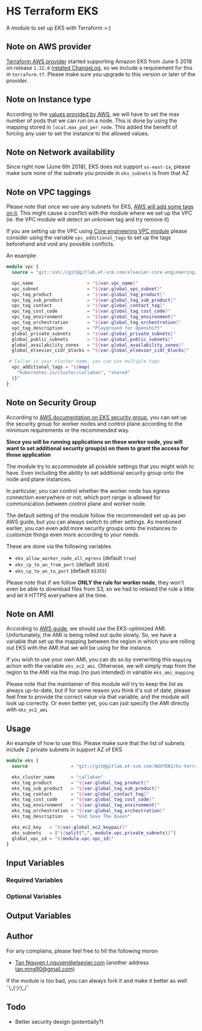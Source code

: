 # HS Terraform EKS

A module to set up EKS with Terraform >:)

## Note on AWS provider

[Terraform AWS
provider](https://github.com/terraform-providers/terraform-provider-aws) started
supporting Amazon EKS from June 5 2018 on release `1.22.0` ([related ChangeLog](https://github.com/terraform-providers/terraform-provider-aws/blob/master/CHANGELOG.md#1220-june-05-2018), so we include
a requirement for this in `terraform.tf`. Please make sure you upgrade to this
version or later of the provider.

## Note on Instance type

According to the [values provided by
AWS](https://amazon-eks.s3-us-west-2.amazonaws.com/1.10.3/2018-06-05/amazon-eks-nodegroup.yaml), we 
will have to set the max number of pods that we can run on a node. This is done
by using the mapping stored in `local.max_pod_per_node`. This added the benefit
of forcing any user to set the instance to the allowed values.

## Note on Network availability

Since right now (June 6th 2018), EKS does not support `us-east-1a`, please make
sure none of the subnets you provide in `eks_subnets` is from that AZ

## Note on VPC taggings

Please note that once we use any subnets for EKS, [AWS will add some tags on
it](https://docs.aws.amazon.com/eks/latest/userguide/network_reqs.html). This
might cause a conflict with the module where we set up the VPC (ie. the VPC
module will detect an unknown tag and try remove it)

If you are setting up the VPC using [Core engineering VPC module](https://gitlab.et-scm.com/elsevier-core-engineering/rp-terraform-vpc)
please consider using the variable `vpc_additional_tags` to set up the tags
beforehand and void any possible conflicts.

An example:
```terraform
module vpc {
  source = "git::ssh://git@gitlab.et-scm.com/elsevier-core-engineering/rp-terraform-vpc.git?ref=2.4.1"

  vpc_name                    = "${var.vpc_name}"
  vpc_subnet                  = "${var.global_vpc_subnet}"
  vpc_tag_product             = "${var.global_tag_product}"
  vpc_tag_sub_product         = "${var.global_tag_sub_product}"
  vpc_tag_contact             = "${var.global_contact_tag}"
  vpc_tag_cost_code           = "${var.global_tag_cost_code}"
  vpc_tag_environment         = "${var.global_tag_environment}"
  vpc_tag_orchestration       = "${var.global_tag_orchestration}"
  vpc_tag_description         = "Playground for Openshift"
  global_private_subnets      = "${var.global_private_subnets}"
  global_public_subnets       = "${var.global_public_subnets}"
  global_availability_zones   = "${var.global_availability_zones}"
  global_elsevier_cidr_blocks = "${var.global_elsevier_cidr_blocks}"

 # Callan is your cluster name, you can use multiple tags
  vpc_additional_tags = "${map(
    "kubernetes.io/cluster/callahan", "shared"
  )}"
}
```

## Note on Security Group

According to [AWS documentation on EKS security
group](https://docs.aws.amazon.com/eks/latest/userguide/sec-group-reqs.html),
you can set up the security group for worker nodes and control plane according
to the minimum requirements or the recommended way.

**Since you will be running applications on these worker node, you will want to
set additional security group(s) on them to grant the access for those
application**

The module try to accommodate all possible settings that you might wish to have.
Even including the ability to set additional security group onto the node and
plane instances.

In particular, you can control whether the worker node has egress connection
everywhere or not, which port range is allowed for communication between control
plane and worker node.

The default setting of the module follow the recommended set up as per AWS
guide, but you can always switch to other settings. As mentioned earlier, you
can even add more security groups onto the instances to customize things even
more according to your needs.

These are done via the following variables
* `eks_allow_worker_node_all_egress` (default `true`)
* `eks_cp_to_wn_from_port` (default `1024`)
* `eks_cp_to_wn_to_port` (default `65355`)

Please note that if we follow **ONLY the rule for worker node**, they won't even
be able to download files from S3, so we had to relaxed the rule a little and
let it HTTPS everywhere all the time.

## Note on AMI

According to [AWS
guide](https://docs.aws.amazon.com/eks/latest/userguide/getting-started.html),
we should use the EKS-optimized AMI. Unfortunately, the AMI is being rolled out
quite slowly. So, we have a variable that set up the mapping between the region
in which you are rolling out EKS with the AMI that we will be using for the
instance.

If you wish to use your own AMI, you can do so by overwriting this `mapping`
action with the variable `eks_ec2_ami`. Otherwise, we will simply map from the
region to the AMI via the map (no pun intended) in variable `eks_ami_mapping`

Please note that the maintainer of this module will try to keep the list as
always up-to-date, but if for some reason you think it's out of date, please
feel free to provide the correct value via that variable, and the module will
look up correctly. Or even better yet, you can just specify the AMI directly
with `eks_ec2_ami`

## Usage

An example of how to use this. Please make sure that the list of subnets include
2 private subnets in support AZ of EKS

```terraform
module eks {
  source                = "git://git@gitlab.et-scm.com:NGUYEN1/hs-terraform-eks.git?ref=tag"

  eks_cluster_name      = "callahan"
  eks_tag_product       = "${var.global_tag_product}"
  eks_tag_sub_product   = "${var.global_tag_sub_product}"
  eks_tag_contact       = "${var.global_contact_tag}"
  eks_tag_cost_code     = "${var.global_tag_cost_code}"
  eks_tag_environment   = "${var.global_tag_environment}"
  eks_tag_orchestration = "${var.global_tag_orchestration}"
  eks_tag_description   = "God Save The Queen"

  eks_ec2_key   = "${var.global_ec2_keypair}"
  eks_subnets   = ["${split(",", module.vpc.private_subnets)}"]
  global_vpc_id = "${module.vpc.vpc_id}"
}
```

## Input Variables

### Required Variables

### Optional Variables

## Output Variables

## Author
For any complains, please feel free to hit the following moron

* [Tan Nguyen t.nguyen@elsevier.com](mailto:t.nguyen@elsevier.com) (another
    address [tan.mng90@gmail.com](mailto:tan.mng90@gmail.com))

If the module is too bad, you can always fork it and make it better as well ¯\\\_(ツ)\_/¯

## Todo

* Better security design (potentially?)
